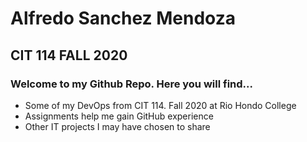 # Alfredo Sanchez Mendoza
## CIT 114 FALL 2020

### Welcome to my Github Repo. Here you will find...

+ Some of my DevOps from CIT 114. Fall 2020 at Rio Hondo College
+ Assignments help me gain GitHub experience
+ Other IT projects I may have chosen to share
